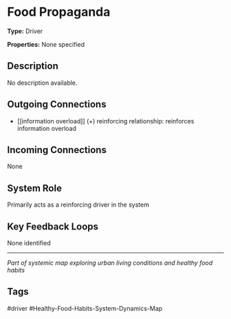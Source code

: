 # Food Propaganda

**Type:** Driver

**Properties:** None specified

## Description
No description available.

## Outgoing Connections
- [[information overload]] (+) reinforcing relationship: reinforces information overload

## Incoming Connections
None

## System Role
Primarily acts as a reinforcing driver in the system

## Key Feedback Loops
None identified

---
*Part of systemic map exploring urban living conditions and healthy food habits*

## Tags
#driver #Healthy-Food-Habits-System-Dynamics-Map
